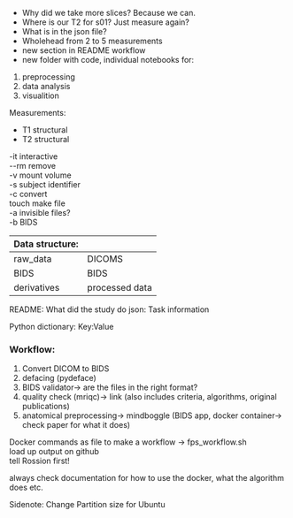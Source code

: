 - Why did we take more slices? Because we can.
- Where is our T2 for s01? Just measure again?
- What is in the json file?
- Wholehead from 2 to 5 measurements
- new section in README workflow
- new folder with code, individual notebooks for:
1. preprocessing
2. data analysis
3. visualition

Measurements:
- T1 structural  
- T2 structural  


-it			interactive  
--rm		remove  
-v			mount volume  
-s			subject identifier  
-c			convert  
touch		make file  
-a			invisible files?  
-b			BIDS  

|Data structure:|   |
|---|---|
|raw_data|DICOMS|
|BIDS|BIDS|
|derivatives|processed data|


README: What did the study do
json: Task information

Python dictionary:
Key:Value

### Workflow:

1. Convert DICOM to BIDS
2. defacing (pydeface)
3. BIDS validator-> are the files in the right format?
4. quality check (mriqc)-> link (also includes criteria, algorithms, original publications)
5. anatomical preprocessing-> mindboggle (BIDS app, docker container-> check paper for what it does)

Docker commands as file to make a workflow -> fps_workflow.sh  
load up output on github  
tell Rossion first!  

always check documentation for how to use the docker, what the algorithm does etc.

Sidenote: Change Partition size for Ubuntu
